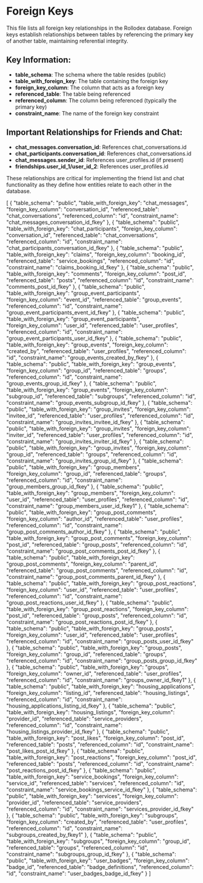 # Foreign Keys

This file lists all foreign key relationships in the Rollodex database. Foreign keys establish relationships between tables by referencing the primary key of another table, maintaining referential integrity.

## Key Information:
- **table_schema**: The schema where the table resides (public)
- **table_with_foreign_key**: The table containing the foreign key
- **foreign_key_column**: The column that acts as a foreign key
- **referenced_table**: The table being referenced
- **referenced_column**: The column being referenced (typically the primary key)
- **constraint_name**: The name of the foreign key constraint

## Important Relationships for Friends and Chat:
- **chat_messages.conversation_id**: References chat_conversations.id
- **chat_participants.conversation_id**: References chat_conversations.id
- **chat_messages.sender_id**: References user_profiles.id (if present)
- **friendships.user_id_1/user_id_2**: References user_profiles.id

These relationships are critical for implementing the friend list and chat functionality as they define how entities relate to each other in the database.

[
  {
    "table_schema": "public",
    "table_with_foreign_key": "chat_messages",
    "foreign_key_column": "conversation_id",
    "referenced_table": "chat_conversations",
    "referenced_column": "id",
    "constraint_name": "chat_messages_conversation_id_fkey"
  },
  {
    "table_schema": "public",
    "table_with_foreign_key": "chat_participants",
    "foreign_key_column": "conversation_id",
    "referenced_table": "chat_conversations",
    "referenced_column": "id",
    "constraint_name": "chat_participants_conversation_id_fkey"
  },
  {
    "table_schema": "public",
    "table_with_foreign_key": "claims",
    "foreign_key_column": "booking_id",
    "referenced_table": "service_bookings",
    "referenced_column": "id",
    "constraint_name": "claims_booking_id_fkey"
  },
  {
    "table_schema": "public",
    "table_with_foreign_key": "comments",
    "foreign_key_column": "post_id",
    "referenced_table": "posts",
    "referenced_column": "id",
    "constraint_name": "comments_post_id_fkey"
  },
  {
    "table_schema": "public",
    "table_with_foreign_key": "group_event_participants",
    "foreign_key_column": "event_id",
    "referenced_table": "group_events",
    "referenced_column": "id",
    "constraint_name": "group_event_participants_event_id_fkey"
  },
  {
    "table_schema": "public",
    "table_with_foreign_key": "group_event_participants",
    "foreign_key_column": "user_id",
    "referenced_table": "user_profiles",
    "referenced_column": "id",
    "constraint_name": "group_event_participants_user_id_fkey"
  },
  {
    "table_schema": "public",
    "table_with_foreign_key": "group_events",
    "foreign_key_column": "created_by",
    "referenced_table": "user_profiles",
    "referenced_column": "id",
    "constraint_name": "group_events_created_by_fkey"
  },
  {
    "table_schema": "public",
    "table_with_foreign_key": "group_events",
    "foreign_key_column": "group_id",
    "referenced_table": "groups",
    "referenced_column": "id",
    "constraint_name": "group_events_group_id_fkey"
  },
  {
    "table_schema": "public",
    "table_with_foreign_key": "group_events",
    "foreign_key_column": "subgroup_id",
    "referenced_table": "subgroups",
    "referenced_column": "id",
    "constraint_name": "group_events_subgroup_id_fkey"
  },
  {
    "table_schema": "public",
    "table_with_foreign_key": "group_invites",
    "foreign_key_column": "invitee_id",
    "referenced_table": "user_profiles",
    "referenced_column": "id",
    "constraint_name": "group_invites_invitee_id_fkey"
  },
  {
    "table_schema": "public",
    "table_with_foreign_key": "group_invites",
    "foreign_key_column": "inviter_id",
    "referenced_table": "user_profiles",
    "referenced_column": "id",
    "constraint_name": "group_invites_inviter_id_fkey"
  },
  {
    "table_schema": "public",
    "table_with_foreign_key": "group_invites",
    "foreign_key_column": "group_id",
    "referenced_table": "groups",
    "referenced_column": "id",
    "constraint_name": "group_invites_group_id_fkey"
  },
  {
    "table_schema": "public",
    "table_with_foreign_key": "group_members",
    "foreign_key_column": "group_id",
    "referenced_table": "groups",
    "referenced_column": "id",
    "constraint_name": "group_members_group_id_fkey"
  },
  {
    "table_schema": "public",
    "table_with_foreign_key": "group_members",
    "foreign_key_column": "user_id",
    "referenced_table": "user_profiles",
    "referenced_column": "id",
    "constraint_name": "group_members_user_id_fkey1"
  },
  {
    "table_schema": "public",
    "table_with_foreign_key": "group_post_comments",
    "foreign_key_column": "author_id",
    "referenced_table": "user_profiles",
    "referenced_column": "id",
    "constraint_name": "group_post_comments_author_id_fkey"
  },
  {
    "table_schema": "public",
    "table_with_foreign_key": "group_post_comments",
    "foreign_key_column": "post_id",
    "referenced_table": "group_posts",
    "referenced_column": "id",
    "constraint_name": "group_post_comments_post_id_fkey"
  },
  {
    "table_schema": "public",
    "table_with_foreign_key": "group_post_comments",
    "foreign_key_column": "parent_id",
    "referenced_table": "group_post_comments",
    "referenced_column": "id",
    "constraint_name": "group_post_comments_parent_id_fkey"
  },
  {
    "table_schema": "public",
    "table_with_foreign_key": "group_post_reactions",
    "foreign_key_column": "user_id",
    "referenced_table": "user_profiles",
    "referenced_column": "id",
    "constraint_name": "group_post_reactions_user_id_fkey"
  },
  {
    "table_schema": "public",
    "table_with_foreign_key": "group_post_reactions",
    "foreign_key_column": "post_id",
    "referenced_table": "group_posts",
    "referenced_column": "id",
    "constraint_name": "group_post_reactions_post_id_fkey"
  },
  {
    "table_schema": "public",
    "table_with_foreign_key": "group_posts",
    "foreign_key_column": "user_id",
    "referenced_table": "user_profiles",
    "referenced_column": "id",
    "constraint_name": "group_posts_user_id_fkey"
  },
  {
    "table_schema": "public",
    "table_with_foreign_key": "group_posts",
    "foreign_key_column": "group_id",
    "referenced_table": "groups",
    "referenced_column": "id",
    "constraint_name": "group_posts_group_id_fkey"
  },
  {
    "table_schema": "public",
    "table_with_foreign_key": "groups",
    "foreign_key_column": "owner_id",
    "referenced_table": "user_profiles",
    "referenced_column": "id",
    "constraint_name": "groups_owner_id_fkey1"
  },
  {
    "table_schema": "public",
    "table_with_foreign_key": "housing_applications",
    "foreign_key_column": "listing_id",
    "referenced_table": "housing_listings",
    "referenced_column": "id",
    "constraint_name": "housing_applications_listing_id_fkey"
  },
  {
    "table_schema": "public",
    "table_with_foreign_key": "housing_listings",
    "foreign_key_column": "provider_id",
    "referenced_table": "service_providers",
    "referenced_column": "id",
    "constraint_name": "housing_listings_provider_id_fkey"
  },
  {
    "table_schema": "public",
    "table_with_foreign_key": "post_likes",
    "foreign_key_column": "post_id",
    "referenced_table": "posts",
    "referenced_column": "id",
    "constraint_name": "post_likes_post_id_fkey"
  },
  {
    "table_schema": "public",
    "table_with_foreign_key": "post_reactions",
    "foreign_key_column": "post_id",
    "referenced_table": "posts",
    "referenced_column": "id",
    "constraint_name": "post_reactions_post_id_fkey"
  },
  {
    "table_schema": "public",
    "table_with_foreign_key": "service_bookings",
    "foreign_key_column": "service_id",
    "referenced_table": "services",
    "referenced_column": "id",
    "constraint_name": "service_bookings_service_id_fkey"
  },
  {
    "table_schema": "public",
    "table_with_foreign_key": "services",
    "foreign_key_column": "provider_id",
    "referenced_table": "service_providers",
    "referenced_column": "id",
    "constraint_name": "services_provider_id_fkey"
  },
  {
    "table_schema": "public",
    "table_with_foreign_key": "subgroups",
    "foreign_key_column": "created_by",
    "referenced_table": "user_profiles",
    "referenced_column": "id",
    "constraint_name": "subgroups_created_by_fkey1"
  },
  {
    "table_schema": "public",
    "table_with_foreign_key": "subgroups",
    "foreign_key_column": "group_id",
    "referenced_table": "groups",
    "referenced_column": "id",
    "constraint_name": "subgroups_group_id_fkey"
  },
  {
    "table_schema": "public",
    "table_with_foreign_key": "user_badges",
    "foreign_key_column": "badge_id",
    "referenced_table": "badge_definitions",
    "referenced_column": "id",
    "constraint_name": "user_badges_badge_id_fkey"
  }
]